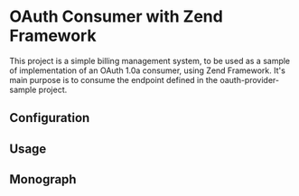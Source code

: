 # OAuth Consumer with Zend Framework
This project is a simple billing management system, to be used as a sample of implementation of an OAuth 1.0a consumer, using Zend Framework. It's main purpose is to consume the endpoint defined in the oauth-provider-sample project.
## Configuration

## Usage

## Monograph
